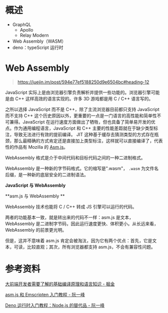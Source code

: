 # 概述

- GraphQL
  - Apollo
  - Relay Modern
- Web Assembly（WASM）
- deno：typeScript 运行时





# Web Assembly

> https://juejin.im/post/594e77ef5188250d9e6504bc#heading-12

JavaScript 实际上是由浏览器引擎负责解析并提供一些功能的。浏览器引擎可能是由 C++ 这样高效的语言实现的。许多 3D 游戏都是用 C / C++ 语言写的。

之所以选择 JavaScript 而不是 C++，除了主流浏览器目前都只支持 JavaScript 而不支持 C++ 这个历史原因以外，更重要的一点是一门语言的高性能和简单性不可兼得。JavaScript 在运行速度方面做出了牺牲，但也具备了简单易开发的优点。作为通用编程语言，JavaScript 和 C++ 主要的性能差距就在于缺少类型标注，导致无法进行有效的提前编译。 JIT 这种基于缓存去猜测类型的方式存在瓶颈，那么最精确的方式肯定还是直接加上类型标注，这样就可以直接编译了，代表性的作品有 Mozilla 的 [Asm.js](http://asmjs.org/)。





WebAssembly 格式是介于中间代码和目标代码之间的一种二进制格式。

WebAssembly 是一种新的字节码格式。它的缩写是".wasm"， `.wasm` 为文件名后缀，是一种新的底层安全的二进制语法。



**JavaScript 与 WebAssembly** 





**asm.js 与 WebAssembly **

WebAssembly 技术也能将 C / C++ 转成 JS 引擎可以运行的代码。

两者的功能基本一致，就是转出来的代码不一样：asm.js 是文本，WebAssembly 是二进制字节码，因此运行速度更快、体积更小。从长远来看，WebAssembly 的前景更光明。

但是，这并不意味着 asm.js 肯定会被淘汰，因为它有两个优点：首先，它是文本，可读，比较直观；其次，所有浏览器都支持 asm.js，不会有兼容性问题。





# 参考资料

[大前端开发者需要了解的基础编译原理和语言知识 - 掘金](https://juejin.im/post/594e77ef5188250d9e6504bc#heading-12)

[asm.js 和 Emscripten 入门教程 - 阮一峰](http://www.ruanyifeng.com/blog/2017/09/asmjs_emscripten.html)

[Deno 运行时入门教程：Node.js 的替代品 - 阮一峰](http://www.ruanyifeng.com/blog/2020/01/deno-intro.html)

